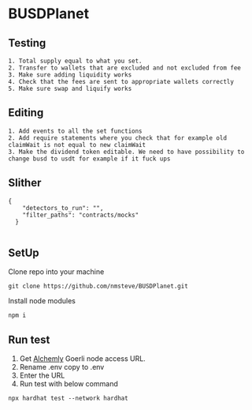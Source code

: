 # BUSDPlanet 

## Testing

```
1. Total supply equal to what you set.
2. Transfer to wallets that are excluded and not excluded from fee
3. Make sure adding liquidity works
4. Check that the fees are sent to appropriate wallets correctly
5. Make sure swap and liquify works

```

## Editing

```
1. Add events to all the set functions
2. Add require statements where you check that for example old claimWait is not equal to new claimWait 
3. Make the dividend token editable. We need to have possibility to change busd to usdt for example if it fuck ups
```


## Slither 
```
{
    "detectors_to_run": "",
    "filter_paths": "contracts/mocks"
  }
  
```
## SetUp
Clone repo into your machine
```
git clone https://github.com/nmsteve/BUSDPlanet.git

```
Install node modules
```
npm i
```
## Run test

1. Get [Alchemly](https://www.alchemy.com/) Goerli node access URL. 
2. Rename .env copy to .env
3. Enter the URL 
4. Run test with below command

```
npx hardhat test --network hardhat
```